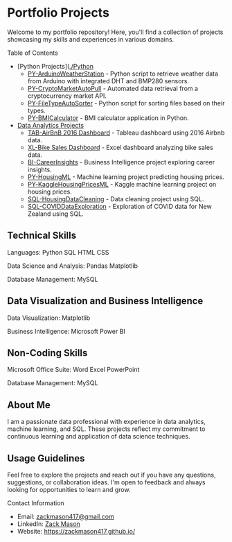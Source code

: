 # Portfolio Projects

Welcome to my portfolio repository! Here, you'll find a collection of projects showcasing my skills and experiences in various domains.

Table of Contents
- [Python Projects]([./Python](https://github.com/ZackMason417/Portfolio-Projects-/tree/main/Python%20Scripts)
  - [PY-ArduinoWeatherStation](https://github.com/ZackMason417/Portfolio-Projects-/tree/main/Python%20Scripts/Arduino%20Weather%20Station) - Python script to retrieve weather data from Arduino with integrated DHT and BMP280 sensors.
  - [PY-CryptoMarketAutoPull](https://github.com/ZackMason417/Portfolio-Projects-/tree/main/Python%20Scripts/CryptoMarketAutoPull) - Automated data retrieval from a cryptocurrency market API.
  - [PY-FileTypeAutoSorter](https://github.com/ZackMason417/Portfolio-Projects-/tree/main/Python%20Scripts/FileTypeAutoSorter) - Python script for sorting files based on their types.
  - [PY-BMICalculator](https://github.com/ZackMason417/Portfolio-Projects-/tree/main/Python%20Scripts/BMI%20Calculator) - BMI calculator application in Python.
- [Data Analytics Projects](https://github.com/ZackMason417/Portfolio-Projects-/tree/main/Data%20Analytics)
  - [TAB-AirBnB 2016 Dashboard](https://github.com/ZackMason417/Portfolio-Projects-/tree/main/Data%20Analytics/Dashboards/Airbnb%20Dashboard%20Tab) - Tableau dashboard using 2016 Airbnb data.
  - [XL-Bike Sales Dashboard](https://github.com/ZackMason417/Portfolio-Projects-/tree/main/Data%20Analytics/Dashboards/BikerRent%20Dashboard%20Excel) - Excel dashboard analyzing bike sales data.
  - [BI-CareerInsights](https://github.com/ZackMason417/Portfolio-Projects-/tree/main/Data%20Analytics/Dashboards/CarrerInsights%20BI) - Business Intelligence project exploring career insights.
  - [PY-HousingML](https://github.com/ZackMason417/Portfolio-Projects-/tree/main/Data%20Analytics/Machine-Learning/HousingPrediction) - Machine learning project predicting housing prices.
  - [PY-KaggleHousingPricesML](https://github.com/ZackMason417/Portfolio-Projects-/tree/main/Data%20Analytics/Machine-Learning/Kaggle%20Housing%20Comp) - Kaggle machine learning project on housing prices.
  - [SQL-HousingDataCleaning](https://github.com/ZackMason417/Portfolio-Projects-/tree/main/Data%20Analytics/SQL/Housing%20Cleaning) - Data cleaning project using SQL.
  - [SQL-COVIDDataExploration](https://github.com/ZackMason417/Portfolio-Projects-/tree/main/Data%20Analytics/SQL/Covid%20Explore) - Exploration of COVID data for New Zealand using SQL.

## Technical Skills

Languages:
Python
SQL
HTML
CSS

Data Science and Analysis:
Pandas
Matplotlib


Database Management:
MySQL

## Data Visualization and Business Intelligence

Data Visualization:
Matplotlib

Business Intelligence:
Microsoft Power BI

## Non-Coding Skills

Microsoft Office Suite:
Word
Excel
PowerPoint

Database Management:
MySQL

## About Me

I am a passionate data professional with experience in data analytics, machine learning, and SQL. These projects reflect my commitment to continuous learning and application of data science techniques.

## Usage Guidelines

Feel free to explore the projects and reach out if you have any questions, suggestions, or collaboration ideas. I'm open to feedback and always looking for opportunities to learn and grow.

Contact Information
- Email: zackmason417@gmail.com
- LinkedIn: [Zack Mason](https://www.linkedin.com/in/zack-mason-8a901828b/)
- Website: https://zackmason417.github.io/
